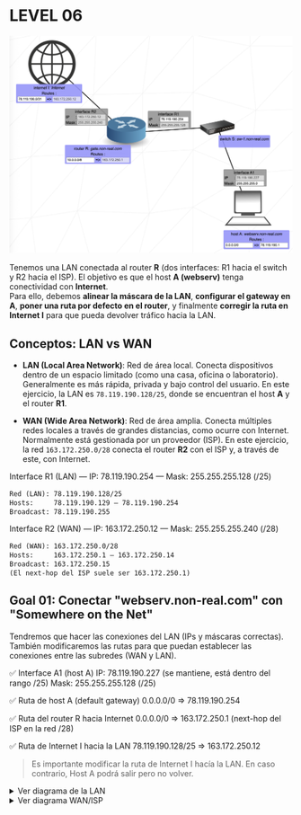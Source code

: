 # LEVEL 06

![Level 06](/img/lvl06.png)

Tenemos una LAN conectada al router **R** (dos interfaces: R1 hacia el switch y R2 hacia el ISP). El objetivo es que el host **A (webserv)** tenga conectividad con **Internet**.  
Para ello, debemos **alinear la máscara de la LAN**, **configurar el gateway en A**, **poner una ruta por defecto en el router**, y finalmente **corregir la ruta en Internet I** para que pueda devolver tráfico hacia la LAN.

## Conceptos: LAN vs WAN

- **LAN (Local Area Network)**: Red de área local. Conecta dispositivos dentro de un espacio limitado (como una casa, oficina o laboratorio). Generalmente es más rápida, privada y bajo control del usuario. En este ejercicio, la LAN es `78.119.190.128/25`, donde se encuentran el host **A** y el router **R1**.

- **WAN (Wide Area Network)**: Red de área amplia. Conecta múltiples redes locales a través de grandes distancias, como ocurre con Internet. Normalmente está gestionada por un proveedor (ISP). En este ejercicio, la red `163.172.250.0/28` conecta el router **R2** con el ISP y, a través de este, con Internet.

Interface R1 (LAN)
— IP: 78.119.190.254
— Mask: 255.255.255.128 (/25)

```
Red (LAN): 78.119.190.128/25
Hosts:     78.119.190.129 – 78.119.190.254
Broadcast: 78.119.190.255
```

Interface R2 (WAN)
— IP: 163.172.250.12
— Mask: 255.255.255.240 (/28)

```
Red (WAN): 163.172.250.0/28
Hosts:     163.172.250.1 – 163.172.250.14
Broadcast: 163.172.250.15
(El next-hop del ISP suele ser 163.172.250.1)
```

## Goal 01: Conectar "webserv.non-real.com" con "Somewhere on the Net"

Tendremos que hacer las conexiones del LAN (IPs y máscaras correctas). También modificaremos las rutas para que puedan establecer las conexiones entre las subredes (WAN y LAN).

✅ Interface A1 (host A)
IP: 78.119.190.227 (se mantiene, está dentro del rango /25)
Mask: 255.255.255.128 (/25)

✅ Ruta de host A (default gateway)
0.0.0.0/0 => 78.119.190.254

✅ Ruta del router R hacia Internet
0.0.0.0/0 => 163.172.250.1 (next-hop del ISP en la red /28)

✅ Ruta de Internet I hacia la LAN
78.119.190.128/25 => 163.172.250.12

> Es importante modificar la ruta de Internet I hacía la LAN. En caso contrario, Host A podrá salir pero no volver.

<details>
<summary>Ver diagrama de la LAN</summary>
<div align="center">
<!-- prettier-ignore-start -->
```text
LAN 78.119.190.128/25
┌────────────────────────────────────────────────┐
│                 (Switch sw-1)                  │
│                                                │
│  A1 (host A) --------------------- R1 (router) │
│       78.119.190.227/25 78.119.190.254/25      │
│                                                │
│            GW de A: 78.119.190.254             │
│       Rango host: 78.119.190.129 – .254        │
│           Broadcast: 78.119.190.255            │
└────────────────────────────────────────────────┘
```
<!-- prettier-ignore-end -->
</div>
</details>

<details>
<summary>Ver diagrama WAN/ISP</summary>
<div align="center">
<!-- prettier-ignore-start -->
```text
WAN 163.172.250.0/28
┌───────────────────────────────────────────────┐
│    ISP GW: 163.172.250.1 ← default en R       │
│                                               │
│                  R2 (router)                  │
│              163.172.250.12/28                │tu so
└───────────────────────────────────────────────┘
```
<!-- prettier-ignore-end -->
</div>
</details>

###
